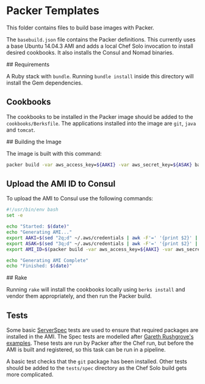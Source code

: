 # Packer Templates

This folder contains files to build base images with Packer.

The `basebuild.json` file contains the Packer definitions.  This currently uses a base Ubuntu 14.04.3 AMI and adds a local Chef Solo invocation to install desired cookbooks.  It also installs the Consul and Nomad binaries.

## Requirements

A Ruby stack with `bundle`.  Running `bundle install` inside this directory will install the Gem dependencies.

## Cookbooks

The cookbooks to be installed in the Packer image should be added to the `cookbooks/Berksfile`.  The applications installed into the image are `git`, `java` and `tomcat`.

## Building the Image

The image is built with this command:

```bash
packer build -var aws_access_key=${AAKI} -var aws_secret_key=${ASAK} basebuild.json
```

## Upload the AMI ID to Consul

To upload the AMI to Consul use the following commands:

```bash
#!/usr/bin/env bash
set -e

echo "Started: $(date)"
echo "Generating AMI..."
export AAKI=$(sed "2q;d" ~/.aws/credentials | awk -F'=' '{print $2}' | sed -e 's/^[[:space:]]*//' -e 's/[[:space:]]*$//')
export ASAK=$(sed "3q;d" ~/.aws/credentials | awk -F'=' '{print $2}' | sed -e 's/^[[:space:]]*//' -e 's/[[:space:]]*$//')
export AMI_ID=$(packer build -var aws_access_key=${AAKI} -var aws_secret_key=${ASAK} -machine-readable basebuild.json | awk -F, '$0 ~/artifact,0,id/ {print $6}' | cut -f2 -d:)

echo "Generating AMI Complete"
echo "Finished: $(date)"
```

## Rake

Running `rake` will install the cookbooks locally using `berks install` and vendor them appropriately, and then run the Packer build.

## Tests

Some basic [ServerSpec](http://serverspec.org) tests are used to ensure that required packages are installed in the AMI.  The Spec tests are modelled after [Gareth Rushgrove's examples](https://github.com/garethr/packer-serverspec-example).  These tests are run by Packer after the Chef run, but before the AMI is built and registered, so this task can be run in a pipeline.

A basic test checks that the `git` package has been installed. Other tests should be added to the `tests/spec` directory as the Chef Solo build gets more complicated.
